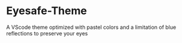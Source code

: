 # Eyesafe-Theme
A VScode theme optimized with pastel colors and a limitation of blue reflections to preserve your eyes
